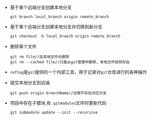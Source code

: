 - 基于某个远端分支创建本地分支

  ```shell
  git branch local_branch origin remote_branch
  ```

- 基于某个远端分支创建本地分支并切换到新分支

  ```javascript
  git checkout -b local_branch origin remote_branch
  ```

- 删除某个文件

  ```shell
  git rm file//连本地文件也删除
  git rm --cached file//只是从git管理中删除，本地文件依然存在
  ```

- `reflog`是`git`提供的一个内部工具，用于记录对`git`仓库进行的各种操作

- 提交本地分支到远端

  ```shell
  git push origin branchName//远端不存在对应分支
  ```

- 项目中存在子模块,有`.gitmodules`文件时更新代码

  ```shell
  git submodule update --init --recursive
  ```

